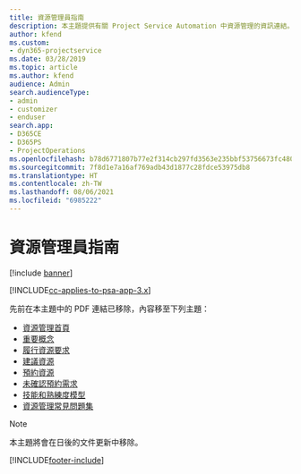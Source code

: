 ```yaml
---
title: 資源管理員指南
description: 本主題提供有關 Project Service Automation 中資源管理的資訊連結。
author: kfend
ms.custom:
- dyn365-projectservice
ms.date: 03/28/2019
ms.topic: article
ms.author: kfend
audience: Admin
search.audienceType:
- admin
- customizer
- enduser
search.app:
- D365CE
- D365PS
- ProjectOperations
ms.openlocfilehash: b78d6771807b77e2f314cb297fd3563e235bbf53756673fc480df09e9b84dbbf
ms.sourcegitcommit: 7f8d1e7a16af769adb43d1877c28fdce53975db8
ms.translationtype: HT
ms.contentlocale: zh-TW
ms.lasthandoff: 08/06/2021
ms.locfileid: "6985222"
---
```

# <a name="resource-management-guide"></a>資源管理員指南

[!include [banner](../../includes/psa-now-project-operations.md)]

[!INCLUDE[cc-applies-to-psa-app-3.x](../../includes/cc-applies-to-psa-app-3x.md)]

先前在本主題中的 PDF 連結已移除，內容移至下列主題：

- [資源管理首頁](../resource-management-home-page.md)
- [重要概念](../reports-key-concepts.md)
- [履行資源要求](../resource-management-fulfill-requests.md)
- [建議資源](../resource-management-propose-resources.md)
- [預約資源](../resource-management-book-resources-scheduleboard.md)
- [未確認預約需求](../resource-management-softbook-requirements.md)
- [技能和熟練度模型](../resource-management-skills-proficiency.md)
- [資源管理常見問題集](../resource-management-faq.md)

> [!NOTE]
> 本主題將會在日後的文件更新中移除。 


[!INCLUDE[footer-include](../../includes/footer-banner.md)]